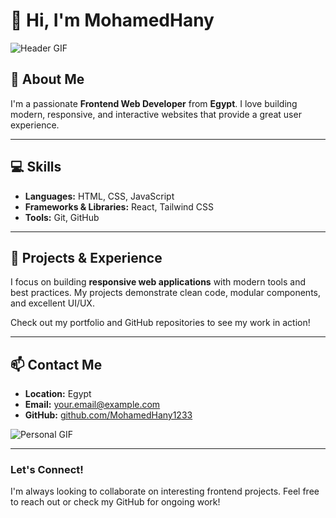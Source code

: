 # 👋 Hi, I'm MohamedHany

![Header GIF](https://media3.giphy.com/media/v1.Y2lkPTc5MGI3NjExMXlmZnI2cHVzcGw0dDhxYnMyOGt6cjU1ZW03cml1cW04c2dwN3pybyZlcD12MV9pbnRlcm5hbF9naWZfYnlfaWQmY3Q9Zw/Ws6T5PN7wHv3cY8xy8/giphy.gif)

## 🚀 About Me

I'm a passionate **Frontend Web Developer** from **Egypt**. I love building modern, responsive, and interactive websites that provide a great user experience.

---

## 💻 Skills

* **Languages:** HTML, CSS, JavaScript
* **Frameworks & Libraries:** React, Tailwind CSS
* **Tools:** Git, GitHub

---

## 🌟 Projects & Experience

I focus on building **responsive web applications** with modern tools and best practices. My projects demonstrate clean code, modular components, and excellent UI/UX.

Check out my portfolio and GitHub repositories to see my work in action!

---

## 📫 Contact Me

* **Location:** Egypt
* **Email:** [your.email@example.com](mailto:your.email@example.com)
* **GitHub:** [github.com/MohamedHany1233](https://github.com/MohamedHany1233)

![Personal GIF](https://media3.giphy.com/media/v1.Y2lkPTc5MGI3NjExMXlmZnI2cHVzcGw0dDhxYnMyOGt6cjU1ZW03cml1cW04c2dwN3pybyZlcD12MV9pbnRlcm5hbF9naWZfYnlfaWQmY3Q9Zw/Ws6T5PN7wHv3cY8xy8/giphy.gif)

---

### Let's Connect!

I'm always looking to collaborate on interesting frontend projects. Feel free to reach out or check my GitHub for ongoing work!

